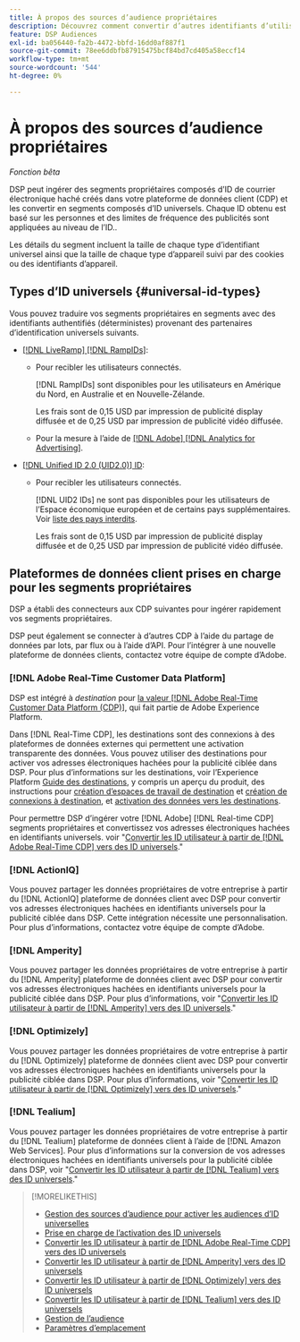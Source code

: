 ```yaml
---
title: À propos des sources d’audience propriétaires
description: Découvrez comment convertir d’autres identifiants d’utilisateur dans vos segments propriétaires en identifiants universels pour un ciblage sans cookie.
feature: DSP Audiences
exl-id: ba056440-fa2b-4472-bbfd-16dd0af887f1
source-git-commit: 78ee6ddbfb87915475bcf84bd7cd405a58eccf14
workflow-type: tm+mt
source-wordcount: '544'
ht-degree: 0%

---
```


# À propos des sources d’audience propriétaires

*Fonction bêta*

DSP peut ingérer des segments propriétaires composés d’ID de courrier électronique haché créés dans votre plateforme de données client (CDP) et les convertir en segments composés d’ID universels. Chaque ID obtenu est basé sur les personnes et des limites de fréquence des publicités sont appliquées au niveau de l’ID.<!-- Move that info. to somewhere else? -->.

Les détails du segment incluent la taille de chaque type d’identifiant universel ainsi que la taille de chaque type d’appareil suivi par des cookies ou des identifiants d’appareil.

## Types d’ID universels {#universal-id-types}

<!--  Replace below with this once ID5 sources are possible 

Using your first-party data, you can create segments with IDs from the following universal ID partners.

* Authenticated (deterministic) IDs using hashed email addresses:

-->

Vous pouvez traduire vos segments propriétaires en segments avec des identifiants authentifiés (déterministes) provenant des partenaires d’identification universels suivants.

* [[!DNL LiveRamp] [!DNL RampIDs]](https://liveramp.com/identity-resolution):

   * Pour recibler les utilisateurs connectés.

     [!DNL RampIDs] sont disponibles pour les utilisateurs en Amérique du Nord, en Australie et en Nouvelle-Zélande.

     Les frais sont de 0,15 USD par impression de publicité display diffusée et de 0,25 USD par impression de publicité vidéo diffusée.

   * Pour la mesure à l’aide de [[!DNL Adobe] [!DNL Analytics for Advertising]](/help/integrations/analytics/overview.md).

* [[!DNL Unified ID 2.0 (UID2.0)] ID](https://unifiedid.com):

   * Pour recibler les utilisateurs connectés.

     [!DNL UID2 IDs] ne sont pas disponibles pour les utilisateurs de l’Espace économique européen et de certains pays supplémentaires. Voir [liste des pays interdits](/help/policies/universal-id-policy.md#prohibited-countries-uid2).

     Les frais sont de 0,15 USD par impression de publicité display diffusée et de 0,25 USD par impression de publicité vidéo diffusée.

<!-- Not yet

* Probabilistic (unauthenticated) IDs using hashed email addresses:

  * [[!DNL ID5] IDs](https://id5.io): For retargeting unauthenticated site traffic, prospecting using third-party data, and measurement for both using [[!DNL Adobe] [!DNL Analytics for Advertising]](/help/integrations/analytics/overview.md). ID5 IDs are available for no fee.

    ID5 creates an ID by stitching together user signals (hashed email address) with various browser signals (such as IP address and timestamp).

    [!DNL Analytics] measurement requires all [prerequisites for implementing [!DNL Analytics for Advertising]](/help/integrations/analytics/prerequisites.md) and the [AMO ID and EF ID in your tracking URLs](/help/integrations/analytics/ids.md). You also must sign an agreement with [!DNL ID5] and set a parameter within your existing JavaScript tracking tags. <!-- Contact your Adobe Account Team for instructions. -->

<!--
    >[!NOTE]
    >
    >Third-party segments from [!DNL Eyeota] may automatically include ID5 IDs, in addition to users tracked by cookies or device IDs. The segment details include the size for each type. The usual usage fee for each segment, which is stated next to the segment name, applies; no additional fees are charged for the ID5 IDs.
-->

## Plateformes de données client prises en charge pour les segments propriétaires

DSP a établi des connecteurs aux CDP suivantes pour ingérer rapidement vos segments propriétaires.

DSP peut également se connecter à d’autres CDP à l’aide du partage de données par lots, par flux ou à l’aide d’API. Pour l’intégrer à une nouvelle plateforme de données clients, contactez votre équipe de compte d’Adobe.

### [!DNL Adobe Real-Time Customer Data Platform]

DSP est intégré à *destination* pour [la valeur [!DNL Adobe Real-Time Customer Data Platform (CDP)]](https://experienceleague.adobe.com/docs/experience-platform/rtcdp/overview.html), qui fait partie de Adobe Experience Platform.

Dans [!DNL Real-Time CDP], les destinations sont des connexions à des plateformes de données externes qui permettent une activation transparente des données. Vous pouvez utiliser des destinations pour activer vos adresses électroniques hachées pour la publicité ciblée dans DSP. Pour plus d’informations sur les destinations, voir l’Experience Platform [Guide des destinations](https://experienceleague.adobe.com/docs/experience-platform/destinations/home.html), y compris un aperçu du produit, des instructions pour [création d’espaces de travail de destination](https://experienceleague.adobe.com/docs/experience-platform/destinations/ui/destinations-workspace.html) et [création de connexions à destination](https://experienceleague.adobe.com/docs/experience-platform/destinations/ui/connect-destination.html), et [activation des données vers les destinations](https://experienceleague.adobe.com/docs/experience-platform/destinations/ui/activate/activate-segment-streaming-destinations.html).

Pour permettre DSP d’ingérer votre [!DNL Adobe] [!DNL Real-time CDP] segments propriétaires et convertissez vos adresses électroniques hachées en identifiants universels. voir &quot;[Convertir les ID utilisateur à partir de [!DNL Adobe Real-Time CDP] vers des ID universels](/help/dsp/audiences/sources/source-adobe-rtcdp.md).&quot;

### [!DNL ActionIQ]

Vous pouvez partager les données propriétaires de votre entreprise à partir du [!DNL ActionIQ] plateforme de données client avec DSP pour convertir vos adresses électroniques hachées en identifiants universels pour la publicité ciblée dans DSP. Cette intégration nécessite une personnalisation. Pour plus d’informations, contactez votre équipe de compte d’Adobe.

### [!DNL Amperity]

Vous pouvez partager les données propriétaires de votre entreprise à partir du [!DNL Amperity] plateforme de données client avec DSP pour convertir vos adresses électroniques hachées en identifiants universels pour la publicité ciblée dans DSP. Pour plus d’informations, voir &quot;[Convertir les ID utilisateur à partir de [!DNL Amperity] vers des ID universels](/help/dsp/audiences/sources/source-amperity.md).&quot;

### [!DNL Optimizely]

Vous pouvez partager les données propriétaires de votre entreprise à partir du [!DNL Optimizely] plateforme de données client avec DSP pour convertir vos adresses électroniques hachées en identifiants universels pour la publicité ciblée dans DSP. Pour plus d’informations, voir &quot;[Convertir les ID utilisateur à partir de [!DNL Optimizely] vers des ID universels](/help/dsp/audiences/sources/source-optimizely.md).&quot;

### [!DNL Tealium]

Vous pouvez partager les données propriétaires de votre entreprise à partir du [!DNL Tealium] plateforme de données client à l’aide de [!DNL Amazon Web Services]. Pour plus d’informations sur la conversion de vos adresses électroniques hachées en identifiants universels pour la publicité ciblée dans DSP, voir &quot;[Convertir les ID utilisateur à partir de [!DNL Tealium] vers des ID universels](/help/dsp/audiences/sources/source-tealium.md).&quot;

>[!MORELIKETHIS]
>
>* [Gestion des sources d’audience pour activer les audiences d’ID universelles](source-manage.md)
>* [Prise en charge de l’activation des ID universels](/help/dsp/audiences/universal-ids.md)
>* [Convertir les ID utilisateur à partir de [!DNL Adobe Real-Time CDP] vers des ID universels](/help/dsp/audiences/sources/source-adobe-rtcdp.md)
>* [Convertir les ID utilisateur à partir de [!DNL Amperity] vers des ID universels](/help/dsp/audiences/sources/source-amperity.md)
>* [Convertir les ID utilisateur à partir de [!DNL Optimizely] vers des ID universels](/help/dsp/audiences/sources/source-optimizely.md)
>* [Convertir les ID utilisateur à partir de [!DNL Tealium] vers des ID universels](/help/dsp/audiences/sources/source-tealium.md)
>* [Gestion de l’audience](/help/dsp/audiences/audience-about.md)
>* [Paramètres d’emplacement](/help/dsp/campaign-management/placements/placement-settings.md)
